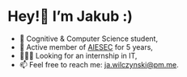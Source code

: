 # Hey!👋 I’m Jakub :)
- 🏫 Cognitive & Computer Science student,
- 🧩 Active member of [AIESEC](https://aiesec.org) for 5 years,
- 👨🏻‍💻 Looking for an internship in IT,
- 📫 Feel free to reach me: ja.wilczynski@pm.me.
